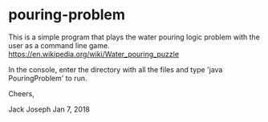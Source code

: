 # pouring-problem
This is a simple program that plays the water pouring logic problem with the user as a command line game.
https://en.wikipedia.org/wiki/Water_pouring_puzzle

In the console, enter the directory with all the files and type 'java PouringProblem' to run.

Cheers,

Jack Joseph
Jan 7, 2018
